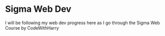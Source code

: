 # Sigma Web Dev
 I will be following my web dev progress here as I go through the Sigma Web Course by CodeWithHarry
